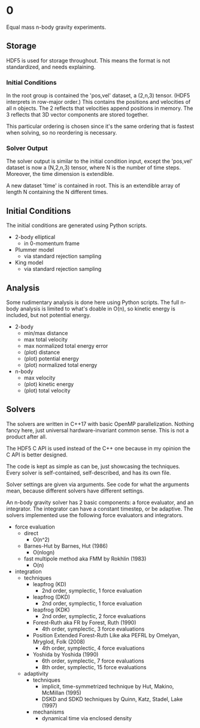 # 0

Equal mass n-body gravity experiments.

## Storage

HDF5 is used for storage throughout. This means the format is not standardized, and needs explaining.

### Initial Conditions

In the root group is contained the 'pos,vel' dataset, a (2,n,3) tensor. (HDF5 interprets in row-major order.) This contains the positions and velocities of all n objects. The 2 reflects that velocities append positions in memory. The 3 reflects that 3D vector components are stored together.

This particular ordering is chosen since it's the same ordering that is fastest when solving, so no reordering is necessary.

### Solver Output

The solver output is similar to the initial condition input, except the 'pos,vel' dataset is now a (N,2,n,3) tensor, where N is the number of time steps. Moreover, the time dimension is extendible.

A new dataset 'time' is contained in root. This is an extendible array of length N containing the N different times.

## Initial Conditions

The initial conditions are generated using Python scripts.

-   2-body elliptical
    -   in 0-momentum frame
-   Plummer model
    -   via standard rejection sampling
-   King model
    -   via standard rejection sampling

## Analysis

Some rudimentary analysis is done here using Python scripts. The full n-body analysis is limited to what's doable in O(n), so kinetic energy is included, but not potential energy.

-   2-body
    -   min/max distance
    -   max total velocity
    -   max normalized total energy error
    -   (plot) distance
    -   (plot) potential energy
    -   (plot) normalized total energy
-   n-body
    -   max velocity
    -   (plot) kinetic energy
    -   (plot) total velocity

## Solvers

The solvers are written in C++17 with basic OpenMP parallelization. Nothing fancy here, just universal hardware-invariant common sense. This is not a product after all.

The HDF5 C API is used instead of the C++ one because in my opinion the C API is better designed.

The code is kept as simple as can be, just showcasing the techniques. Every solver is self-contained, self-described, and has its own file.

Solver settings are given via arguments. See code for what the arguments mean, because different solvers have different settings.

An n-body gravity solver has 2 basic components: a force evaluator, and an integrator. The integrator can have a constant timestep, or be adaptive. The solvers implemented use the following force evaluators and integrators.

-   force evaluation
    -   direct
        -   O(n^2)
    -   Barnes-Hut by Barnes, Hut (1986)
        -   O(nlogn)
    -   fast multipole method aka FMM by Rokhlin (1983)
        -   O(n)
-   integration
    -   techniques
        -   leapfrog (KD)
            -   2nd order, symplectic, 1 force evaluation
        -   leapfrog (DKD)
            -   2nd order, symplectic, 1 force evaluation
        -   leapfrog (KDK)
            -   2nd order, symplectic, 2 force evaluations
        -   Forest-Ruth aka FR by Forest, Ruth (1990)
            -   4th order, symplectic, 3 force evaluations
        -   Position Extended Forest-Ruth Like aka PEFRL by Omelyan, Mryglod, Folk (2008)
            -   4th order, symplectic, 4 force evaluations
        -   Yoshida by Yoshida (1990)
            -   6th order, symplectic, 7 force evaluations
            -   8th order, symplectic, 15 force evaluations
    -   adaptivity
        -   techniques
            -   implicit, time-symmetrized technique by Hut, Makino, McMillan (1995)
            -   DSKD and SDKD techniques by Quinn, Katz, Stadel, Lake (1997)
        -   mechanisms
            -   dynamical time via enclosed density
